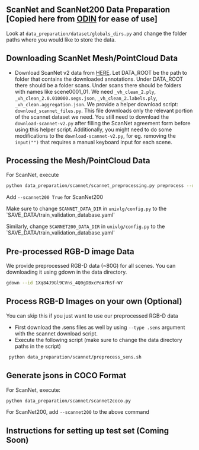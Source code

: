 ## ScanNet and ScanNet200 Data Preparation [Copied here from [ODIN](https://github.com/ayushjain1144/odin) for ease of use]

Look at `data_preparation/dataset/globals_dirs.py` and change the folder paths where you would like to store the data.


## Downloading ScanNet Mesh/PointCloud Data
- Download ScanNet v2 data from [HERE](https://github.com/ScanNet/ScanNet). Let DATA_ROOT be the path to folder that contains the downloaded annotations. Under DATA_ROOT there should be a folder scans. Under scans there should be folders with names like scene0001_01. We need `_vh_clean_2.ply`, `_vh_clean_2.0.010000.segs.json`, `_vh_clean_2.labels.ply`, `_vh_clean.aggregation.json`. We provide a helper download script: `download_scannet_files.py`. This file downloads only the relevant portion of the scannet dataset we need. You still need to download the `download-scannet-v2.py` after filling the ScanNet agreement form before using this helper script. Additionally, you might need to do some modifications to the `download-scannet-v2.py`, for eg. removing the `input("")` that requires a manual keyboard input for each scene. 


## Processing the Mesh/PointCloud Data
 
For ScanNet, execute

```bash
python data_preparation/scannet/scannet_preprocessing.py preprocess --data_dir PATH_TO_RAW_SCANS --save_dir SAVE_DATA
```

Add `--scannet200 True` for ScanNet200

Make sure to change `SCANNET_DATA_DIR` in `univlg/config.py` to the `SAVE_DATA/train_validation_database.yaml'

Similarly, change  `SCANNET200_DATA_DIR` in `univlg/config.py` to the `SAVE_DATA/train_validation_database.yaml'



## Pre-processed RGB-D image Data
We provide preprocessed RGB-D data (~80G) for all scenes. You can downloading it using gdown in the data directory.

```bash
gdown --id 1Xq84J9Gl9CVns_4Q0gDBxcPoA7hSf-WY
```

## Process RGB-D Images on your own (Optional)
You can skip this if you just want to use our preprocessed RGB-D data

- First download the .sens files as well by using `--type .sens` argument with the scannet download script. 
- Execute the following script (make sure to change the data directory paths in the script)

```bash
 python data_preparation/scannet/preprocess_sens.sh 
```

## Generate jsons in COCO Format

For ScanNet, execute:
```bash
python data_preparation/scannet/scannet2coco.py
```

For ScanNet200, add `--scannet200` to the above command


## Instructions for setting up test set (Coming Soon)
